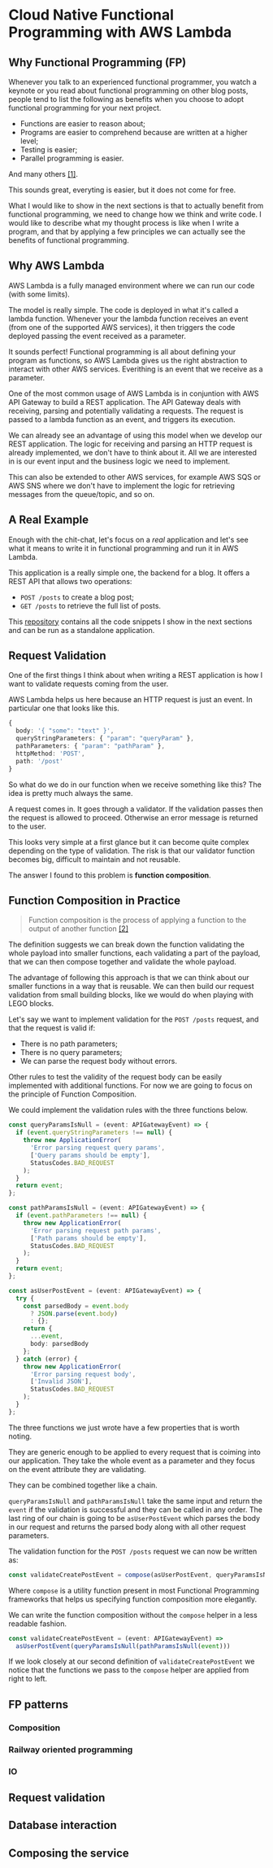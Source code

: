 # Cloud Native Functional Programming with AWS Lambda

## Why Functional Programming (FP)
Whenever you talk to an experienced functional programmer, you watch a keynote or you read about functional programming on other blog posts, 
people tend to list the following as benefits when you choose to adopt functional programming for your next project. 

- Functions are easier to reason about;
- Programs are easier to comprehend because are written at a higher level;
- Testing is easier;
- Parallel programming is easier.
  
And many others [[1]](https://alvinalexander.com/scala/fp-book/benefits-of-functional-programming).

This sounds great, everyting is easier, but it does not come for free.

What I would like to show in the next sections is that to actually benefit from functional programming, we need to change how we think and write code.
I would like to describe what my thought process is like when I write a program, and that by applying a few principles we can actually see the benefits of functional programming.


## Why AWS Lambda
AWS Lambda is a fully managed environment where we can run our code (with some limits). 

The model is really simple. The code is deployed in what it's called a lambda function. Whenever your the lambda function receives an event (from one of the supported AWS services), it then triggers the code deployed passing the event received as a parameter.

It sounds perfect! Functional programming is all about defining your program as functions, so AWS Lambda gives us the right abstraction to interact with other AWS services. Everithing is an event that we receive as a parameter.

One of the most common usage of AWS Lambda is in conjuntion with AWS API Gateway to build a REST application. The API Gateway deals with receiving, parsing and potentially validating a requests. The request is passed to a lambda function as an event, and triggers its execution.

We can already see an advantage of using this model when we develop our REST application. The logic for receiving and parsing an HTTP request is already implemented, we don't have to think about it. All we are interested in is our event input and the business logic we need to implement.

This can also be extended to other AWS services, for example AWS SQS or AWS SNS where we don't have to implement the logic for retrieving messages from the queue/topic, and so on.

## A Real Example
Enough with the chit-chat, let's focus on a _real_ application and let's see what it means to write it in functional programming and run it in AWS Lambda.

This application is a really simple one, the backend for a blog. It offers a REST API that allows two operations:

- `POST /posts` to create a blog post;
- `GET /posts` to retrieve the full list of posts.

This [repository]() contains all the code snippets I show in the next sections and can be run as a standalone application.

## Request Validation
One of the first things I think about when writing a REST application is how I want to validate requests coming from the user.

AWS Lambda helps us here because an HTTP request is just an event. In particular one that looks like this.

```typescript
{
  body: '{ "some": "text" }',
  queryStringParameters: { "param": "queryParam" },
  pathParameters: { "param": "pathParam" },
  httpMethod: 'POST',
  path: '/post'
}
```

So what do we do in our function when we receive something like this? The idea is pretty much always the same.

A request comes in. It goes through a validator. If the validation passes then the request is allowed to proceed. Otherwise an error message is returned to the user.

This looks very simple at a first glance but it can become quite complex depending on the type of validation. The risk is that our validator function becomes big, difficult to maintain and not reusable.

The answer I found to this problem is __function composition__.
 
## Function Composition in Practice

> Function composition is the process of applying a function to the output of another function [[2]](https://medium.com/@gigobyte/implementing-the-function-composition-operator-in-javascript-e2c4f1847d6a)

The definition suggests we can break down the function validating the whole payload into smaller functions, each validating a part of the payload, that we can then compose together and validate the whole payload. 

The advantage of following this approach is that we can think about our smaller functions in a way that is reusable. We can then build our request validation from small building blocks, like we would do when playing with LEGO blocks.

Let's say we want to implement validation for the `POST /posts` request, and that the request is valid if:
- There is no path parameters;
- There is no query parameters;
- We can parse the request body without errors.

Other rules to test the validity of the request body can be easily implemented with additional functions. For now we are going to focus on the principle of Function Composition.

We could implement the validation rules with the three functions below.

```typescript
const queryParamsIsNull = (event: APIGatewayEvent) => {
  if (event.queryStringParameters !== null) {
    throw new ApplicationError(
      'Error parsing request query params',
      ['Query params should be empty'],
      StatusCodes.BAD_REQUEST
    );
  }
  return event;
};

const pathParamsIsNull = (event: APIGatewayEvent) => {
  if (event.pathParameters !== null) {
    throw new ApplicationError(
      'Error parsing request path params',
      ['Path params should be empty'],
      StatusCodes.BAD_REQUEST
    );
  }
  return event;
};

const asUserPostEvent = (event: APIGatewayEvent) => {
  try {
    const parsedBody = event.body
      ? JSON.parse(event.body)
      : {};
    return {
      ...event,
      body: parsedBody
    };
  } catch (error) {
    throw new ApplicationError(
      'Error parsing request body',
      ['Invalid JSON'],
      StatusCodes.BAD_REQUEST
    );
  }
};
```

The three functions we just wrote have a few properties that is worth noting.

They are generic enough to be applied to every request that is coiming into our application. They take the whole event as a parameter and they focus on the event attribute they are validating.

They can be combined together like a chain. 

`queryParamsIsNull` and `pathParamsIsNull` take the same input and return the `event` if the validation is successful and they can be called in any order. The last ring of our chain is going to be `asUserPostEvent` which parses the body in our request and returns the parsed body along with all other request parameters.

The validation function for the `POST /posts` request we can now be written as:

```typescript
const validateCreatePostEvent = compose(asUserPostEvent, queryParamsIsNull, pathParamsIsNull);
```

Where `compose` is a utility function present in most Functional Programming frameworks that helps us specifying function composition more elegantly.

We can write the function composition without the `compose` helper in a less readable fashion.

```typescript
const validateCreatePostEvent = (event: APIGatewayEvent) => 
  asUserPostEvent(queryParamsIsNull(pathParamsIsNull(event)))
```

If we look closely at our second definition of `validateCreatePostEvent` we notice that the functions we pass to the `compose` helper are applied from right to left.

## FP patterns
### Composition
### Railway oriented programming
### IO

## Request validation

## Database interaction

## Composing the service 